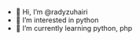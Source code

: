 - 👋 Hi, I’m @radyzuhairi
- 👀 I’m interested in python
- 🌱 I’m currently learning python, php

<!---
radyzuhairi/radyzuhairi is a ✨ special ✨ repository because its `README.md` (this file) appears on your GitHub profile.
You can click the Preview link to take a look at your changes.
--->
